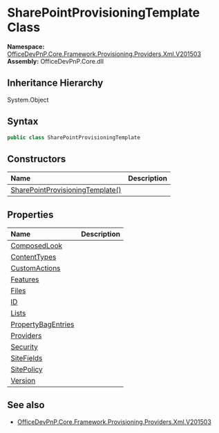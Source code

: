 # SharePointProvisioningTemplate Class
  

**Namespace:** [OfficeDevPnP.Core.Framework.Provisioning.Providers.Xml.V201503](OfficeDevPnP.Core.Framework.Provisioning.Providers.Xml.V201503.md)  
**Assembly:** OfficeDevPnP.Core.dll  
## Inheritance Hierarchy
System.Object  
## Syntax
```C#
public class SharePointProvisioningTemplate
```
## Constructors
|**Name**|**Description**|
|:-----|:-----|
| [SharePointProvisioningTemplate()](OfficeDevPnP.Core.Framework.Provisioning.Providers.Xml.V201503.SharePointProvisioningTemplate.ctor1.md) |  
## Properties
|**Name**|**Description**|
|:-----|:-----|
| [ComposedLook](OfficeDevPnP.Core.Framework.Provisioning.Providers.Xml.V201503.SharePointProvisioningTemplate.ComposedLook.md) | 
| [ContentTypes](OfficeDevPnP.Core.Framework.Provisioning.Providers.Xml.V201503.SharePointProvisioningTemplate.ContentTypes.md) | 
| [CustomActions](OfficeDevPnP.Core.Framework.Provisioning.Providers.Xml.V201503.SharePointProvisioningTemplate.CustomActions.md) | 
| [Features](OfficeDevPnP.Core.Framework.Provisioning.Providers.Xml.V201503.SharePointProvisioningTemplate.Features.md) | 
| [Files](OfficeDevPnP.Core.Framework.Provisioning.Providers.Xml.V201503.SharePointProvisioningTemplate.Files.md) | 
| [ID](OfficeDevPnP.Core.Framework.Provisioning.Providers.Xml.V201503.SharePointProvisioningTemplate.ID.md) | 
| [Lists](OfficeDevPnP.Core.Framework.Provisioning.Providers.Xml.V201503.SharePointProvisioningTemplate.Lists.md) | 
| [PropertyBagEntries](OfficeDevPnP.Core.Framework.Provisioning.Providers.Xml.V201503.SharePointProvisioningTemplate.PropertyBagEntries.md) | 
| [Providers](OfficeDevPnP.Core.Framework.Provisioning.Providers.Xml.V201503.SharePointProvisioningTemplate.Providers.md) | 
| [Security](OfficeDevPnP.Core.Framework.Provisioning.Providers.Xml.V201503.SharePointProvisioningTemplate.Security.md) | 
| [SiteFields](OfficeDevPnP.Core.Framework.Provisioning.Providers.Xml.V201503.SharePointProvisioningTemplate.SiteFields.md) | 
| [SitePolicy](OfficeDevPnP.Core.Framework.Provisioning.Providers.Xml.V201503.SharePointProvisioningTemplate.SitePolicy.md) | 
| [Version](OfficeDevPnP.Core.Framework.Provisioning.Providers.Xml.V201503.SharePointProvisioningTemplate.Version.md) | 
## See also
- [OfficeDevPnP.Core.Framework.Provisioning.Providers.Xml.V201503](OfficeDevPnP.Core.Framework.Provisioning.Providers.Xml.V201503.md)
